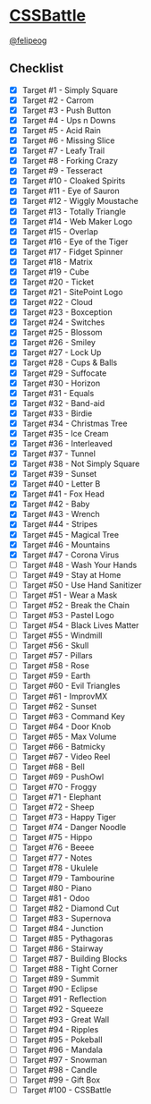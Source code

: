 # [CSSBattle](https://cssbattle.dev)

[@felipeog](https://cssbattle.dev/player/felipeog)

## Checklist

- [x] Target #1 - Simply Square
- [x] Target #2 - Carrom
- [x] Target #3 - Push Button
- [x] Target #4 - Ups n Downs
- [x] Target #5 - Acid Rain
- [x] Target #6 - Missing Slice
- [x] Target #7 - Leafy Trail
- [x] Target #8 - Forking Crazy
- [x] Target #9 - Tesseract
- [x] Target #10 - Cloaked Spirits
- [x] Target #11 - Eye of Sauron
- [x] Target #12 - Wiggly Moustache
- [x] Target #13 - Totally Triangle
- [x] Target #14 - Web Maker Logo
- [x] Target #15 - Overlap
- [x] Target #16 - Eye of the Tiger
- [x] Target #17 - Fidget Spinner
- [x] Target #18 - Matrix
- [x] Target #19 - Cube
- [x] Target #20 - Ticket
- [x] Target #21 - SitePoint Logo
- [x] Target #22 - Cloud
- [x] Target #23 - Boxception
- [x] Target #24 - Switches
- [x] Target #25 - Blossom
- [x] Target #26 - Smiley
- [x] Target #27 - Lock Up
- [x] Target #28 - Cups & Balls
- [x] Target #29 - Suffocate
- [x] Target #30 - Horizon
- [x] Target #31 - Equals
- [x] Target #32 - Band-aid
- [x] Target #33 - Birdie
- [x] Target #34 - Christmas Tree
- [x] Target #35 - Ice Cream
- [x] Target #36 - Interleaved
- [x] Target #37 - Tunnel
- [x] Target #38 - Not Simply Square
- [x] Target #39 - Sunset
- [x] Target #40 - Letter B
- [x] Target #41 - Fox Head
- [x] Target #42 - Baby
- [x] Target #43 - Wrench
- [x] Target #44 - Stripes
- [x] Target #45 - Magical Tree
- [x] Target #46 - Mountains
- [x] Target #47 - Corona Virus
- [ ] Target #48 - Wash Your Hands
- [ ] Target #49 - Stay at Home
- [ ] Target #50 - Use Hand Sanitizer
- [ ] Target #51 - Wear a Mask
- [ ] Target #52 - Break the Chain
- [ ] Target #53 - Pastel Logo
- [ ] Target #54 - Black Lives Matter
- [ ] Target #55 - Windmill
- [ ] Target #56 - Skull
- [ ] Target #57 - Pillars
- [ ] Target #58 - Rose
- [ ] Target #59 - Earth
- [ ] Target #60 - Evil Triangles
- [ ] Target #61 - ImprovMX
- [ ] Target #62 - Sunset
- [ ] Target #63 - Command Key
- [ ] Target #64 - Door Knob
- [ ] Target #65 - Max Volume
- [ ] Target #66 - Batmicky
- [ ] Target #67 - Video Reel
- [ ] Target #68 - Bell
- [ ] Target #69 - PushOwl
- [ ] Target #70 - Froggy
- [ ] Target #71 - Elephant
- [ ] Target #72 - Sheep
- [ ] Target #73 - Happy Tiger
- [ ] Target #74 - Danger Noodle
- [ ] Target #75 - Hippo
- [ ] Target #76 - Beeee
- [ ] Target #77 - Notes
- [ ] Target #78 - Ukulele
- [ ] Target #79 - Tambourine
- [ ] Target #80 - Piano
- [ ] Target #81 - Odoo
- [ ] Target #82 - Diamond Cut
- [ ] Target #83 - Supernova
- [ ] Target #84 - Junction
- [ ] Target #85 - Pythagoras
- [ ] Target #86 - Stairway
- [ ] Target #87 - Building Blocks
- [ ] Target #88 - Tight Corner
- [ ] Target #89 - Summit
- [ ] Target #90 - Eclipse
- [ ] Target #91 - Reflection
- [ ] Target #92 - Squeeze
- [ ] Target #93 - Great Wall
- [ ] Target #94 - Ripples
- [ ] Target #95 - Pokeball
- [ ] Target #96 - Mandala
- [ ] Target #97 - Snowman
- [ ] Target #98 - Candle
- [ ] Target #99 - Gift Box
- [ ] Target #100 - CSSBattle
